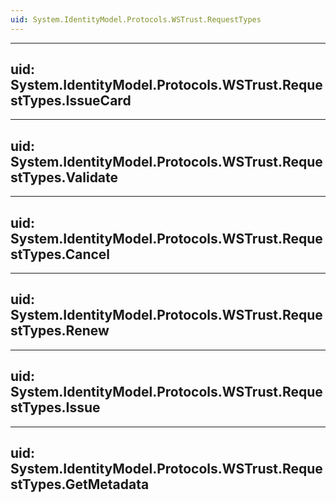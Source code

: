 ```yaml
---
uid: System.IdentityModel.Protocols.WSTrust.RequestTypes
---
```


---
uid: System.IdentityModel.Protocols.WSTrust.RequestTypes.IssueCard
---

---
uid: System.IdentityModel.Protocols.WSTrust.RequestTypes.Validate
---

---
uid: System.IdentityModel.Protocols.WSTrust.RequestTypes.Cancel
---

---
uid: System.IdentityModel.Protocols.WSTrust.RequestTypes.Renew
---

---
uid: System.IdentityModel.Protocols.WSTrust.RequestTypes.Issue
---

---
uid: System.IdentityModel.Protocols.WSTrust.RequestTypes.GetMetadata
---
